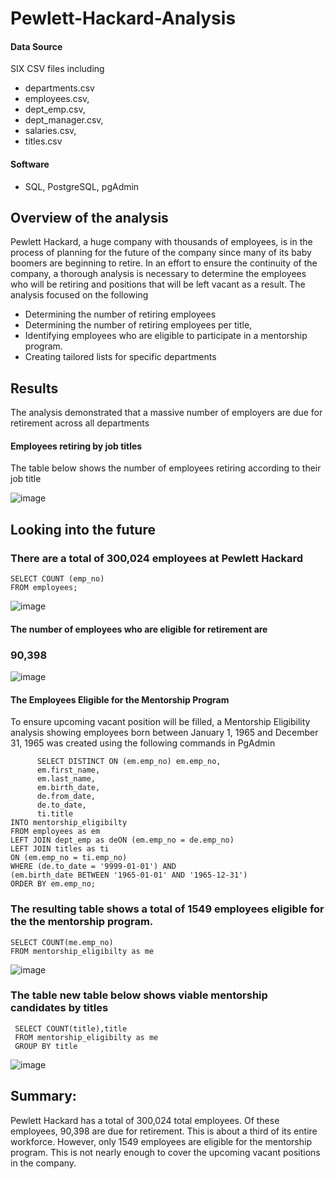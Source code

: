 # Pewlett-Hackard-Analysis
#### Data Source
 SIX CSV files including
- departments.csv 
- employees.csv,
- dept_emp.csv, 
- dept_manager.csv, 
- salaries.csv, 
- titles.csv

#### Software
- SQL, PostgreSQL, pgAdmin

## Overview of the analysis
Pewlett Hackard, a huge company with thousands of employees, is in the process of planning for the future of the company since many of its baby boomers are beginning to retire. In an effort to ensure the continuity of the company, a thorough analysis is necessary to determine the employees who will be retiring and positions that will be left vacant as a result. The analysis focused on the following

- Determining the number of retiring employees 
- Determining the number of retiring employees per title,
- Identifying employees who are eligible to participate in a mentorship program.
- Creating tailored lists for specific departments

## Results
The analysis demonstrated that a massive number of employers are due for retirement across all departments

#### Employees retiring by job titles 
The table below shows the number of employees retiring according to their job title 

![image](https://user-images.githubusercontent.com/90416094/142129919-2aa323d1-5094-41c4-8472-9f3cab02dd2d.png)

    
## Looking into the future

### There are a total of 300,024 employees at Pewlett Hackard
   
    SELECT COUNT (emp_no)
    FROM employees;
    
    
   ![image](https://user-images.githubusercontent.com/90416094/142255980-657e14d3-2a18-4ce7-b8f7-57428282683d.png)

#### The number of employees who are eligible for retirement are 
### 90,398

![image](https://user-images.githubusercontent.com/90416094/142255900-a766df59-95a8-4ad6-bec9-05596a243023.png)

#### The Employees Eligible for the Mentorship Program

To ensure upcoming vacant position will be filled, a Mentorship Eligibility analysis showing employees born between January 1, 1965 and December 31, 1965 was created using the following commands in PgAdmin

          SELECT DISTINCT ON (em.emp_no) em.emp_no,
          em.first_name,
	      em.last_name, 
	      em.birth_date,
	      de.from_date,
	      de.to_date,  
	      ti.title
    INTO mentorship_eligibilty
    FROM employees as em
    LEFT JOIN dept_emp as deON (em.emp_no = de.emp_no)
    LEFT JOIN titles as ti
    ON (em.emp_no = ti.emp_no)
    WHERE (de.to_date = '9999-01-01') AND 
    (em.birth_date BETWEEN '1965-01-01' AND '1965-12-31')
    ORDER BY em.emp_no;	

### The resulting table shows a total of 1549 employees eligible for the the mentorship program.
     
    SELECT COUNT(me.emp_no)
    FROM mentorship_eligibilty as me
    
![image](https://user-images.githubusercontent.com/90416094/142222533-4d83c40c-1d59-4913-be3e-66ba009ba8a2.png)

### The table new table below shows viable mentorship candidates by titles

     SELECT COUNT(title),title
     FROM mentorship_eligibilty as me
     GROUP BY title

![image](https://user-images.githubusercontent.com/90416094/142222726-4f77a9ab-7a76-473d-a638-6546bc79af86.png)

## Summary:

Pewlett Hackard has a total of 300,024 total employees. Of these employees, 90,398 are due for retirement. This is about a third of its entire workforce.  However, only 1549 employees are eligible for the mentorship program. This is not nearly enough to cover the upcoming vacant positions in the company.
